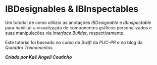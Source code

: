 # IBDesignables & IBInspectables

Um tutorial de como utilizar as anotações _IBDesignable_ e _IBInspectable_ para habilitar a visualização de componentes gráficos personalizados e suas manipulações via _Interface Builder_, respectivamente.

Este tutorial foi baseado no curso de _Swift_ da _PUC-PR_ e no blog da _Quaddro Treinamentos_.

**_Criado por Kaê Angeli Coutinho_**
